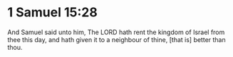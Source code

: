 # 1 Samuel 15:28

And Samuel said unto him, The LORD hath rent the kingdom of Israel from thee this day, and hath given it to a neighbour of thine, [that is] better than thou.
